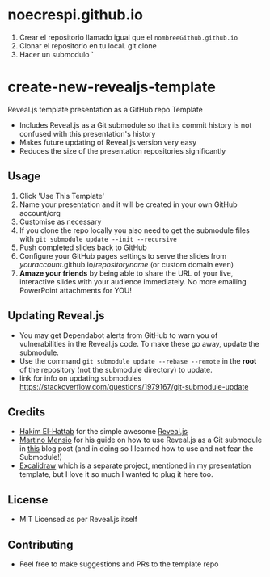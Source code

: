 # noecrespi.github.io

1. Crear el repositorio llamado igual que el `nombreeGithub.github.io`
2. Clonar el repositorio en tu local.
git clone
4. Hacer un submodulo `







# create-new-revealjs-template

Reveal.js template presentation as a GitHub repo Template

* Includes Reveal.js as a Git submodule so that its commit history is not confused with this presentation's history
* Makes future updating of Reveal.js version very easy
* Reduces the size of the presentation repositories significantly

## Usage

1. Click 'Use This Template'
1. Name your presentation and it will be created in your own GitHub account/org
1. Customise as necessary
1. If you clone the repo locally you also need to get the submodule files with `git submodule update --init --recursive`
1. Push completed slides back to GitHub
1. Configure your GitHub pages settings to serve the slides from _youraccount_.github.io/_repositoryname_ (or custom domain even)
1. **Amaze your friends** by being able to share the URL of your live, interactive slides with your audience immediately. No more emailing PowerPoint attachments for YOU!

## Updating Reveal.js

* You may get Dependabot alerts from GitHub to warn you of vulnerabilities in the Reveal.js code. To make these go away, update the submodule.
* Use the command `git submodule update --rebase --remote` in the **root** of the repository (not the submodule directory) to update.
* link for info on updating submodules https://stackoverflow.com/questions/1979167/git-submodule-update

## Credits

* [Hakim El-Hattab](https://twitter.com/hakimel) for the simple awesome [Reveal.js](https://github.com/hakimel/reveal.js)
* [Martino Mensio](https://twitter.com/MartinoMensio) for his guide on how to use Reveal.js as a Git submodule in [this](https://martinomensio.medium.com/how-to-host-reveal-js-slides-on-github-pages-and-have-a-tidy-repository-1a363944c38d) blog post (and in doing so I learned how to use and not fear the Submodule!)
* [Excalidraw](https://excalidraw.com/) which is a separate project, mentioned in my presentation template, but I love it so much I wanted to plug it here too.

## License

* MIT Licensed as per Reveal.js itself

## Contributing

* Feel free to make suggestions and PRs to the template repo
